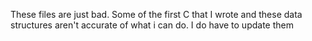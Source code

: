 These files are just bad. Some of the first C that I wrote and these data structures aren't accurate of what i can do. I do have to update them 
